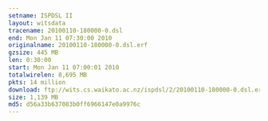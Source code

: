 ```yaml
---
setname: ISPDSL II
layout: witsdata
tracename: 20100110-180000-0.dsl
end: Mon Jan 11 07:30:00 2010
originalname: 20100110-180000-0.dsl.erf
gzsize: 445 MB
len: 0:30:00
start: Mon Jan 11 07:00:01 2010
totalwirelen: 8,695 MB
pkts: 14 million
download: ftp://wits.cs.waikato.ac.nz/ispdsl/2/20100110-180000-0.dsl.erf.gz
size: 1,139 MB
md5: d56a33b637083b0ff6966147e0a9976c
---
```

